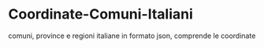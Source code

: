 Coordinate-Comuni-Italiani
==========================

comuni, province e regioni italiane in formato json, comprende le coordinate
